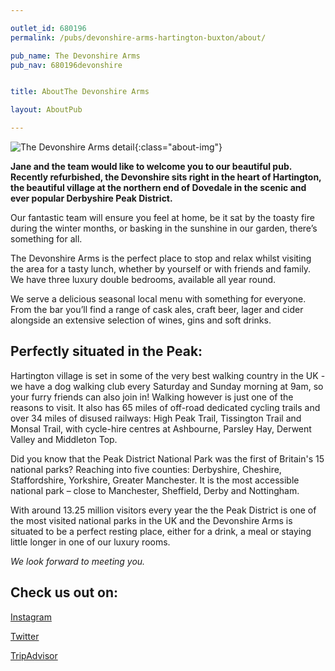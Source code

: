 ```yaml
---

outlet_id: 680196
permalink: /pubs/devonshire-arms-hartington-buxton/about/

pub_name: The Devonshire Arms
pub_nav: 680196devonshire


title: AboutThe Devonshire Arms

layout: AboutPub

---
```

	
![The Devonshire Arms detail](/pubs/680196_devonshire_arms/assets/placeholder-wine.jpg){:class="about-img"}


**Jane and the team would like to welcome you to our beautiful pub. Recently refurbished, the Devonshire sits right in the heart of Hartington, the beautiful village at the northern end of Dovedale in the scenic and ever popular Derbyshire Peak District.**

Our fantastic team will ensure you feel at home, be it sat by the toasty fire during the winter months, or basking in the sunshine in our garden, there’s something for all. 

The Devonshire Arms is the perfect place to stop and relax whilst visiting the area for a tasty lunch, whether by yourself or with friends and family.  We have three luxury double bedrooms, available all year round.

We serve a delicious seasonal local menu with something for everyone. From the bar you’ll find a range of cask ales, craft beer, lager and cider alongside an extensive selection of wines, gins and soft drinks. 

## Perfectly situated in the Peak:

Hartington village is set in some of the very best walking country in the UK - we have a dog walking club every Saturday and Sunday morning at 9am, so your furry friends can also join in! Walking however is just one of the reasons to visit. It also has 65 miles of off-road dedicated cycling trails and over 34 miles of disused railways: High Peak Trail, Tissington Trail and Monsal Trail, with cycle-hire centres at Ashbourne, Parsley Hay, Derwent Valley and Middleton Top.

Did you know that the Peak District National Park was the first of Britain's 15 national parks? Reaching into five counties: Derbyshire, Cheshire, Staffordshire, Yorkshire, Greater Manchester. It is the most accessible national park – close to Manchester, Sheffield, Derby and Nottingham.

With around 13.25 million visitors every year the the Peak District is one of the most visited national parks in the UK and the Devonshire Arms is situated to be a perfect resting place, either for a drink, a meal or staying little longer in one of our luxury rooms.

*We look forward to meeting you.*


## Check us out on:

<a href="https://www.instagram.com/thedevonshirearmshartington/?hl=en" target="_blank">Instagram</a>

<a href="https://twitter.com/TheDevArmsHart" target="_blank">Twitter</a>

<a href="https://www.tripadvisor.co.uk/Restaurant_Review-g754084-d1522951-Reviews-Devonshire_Arms-Hartington_Peak_District_National_Park_England.html" target="_blank">TripAdvisor</a>



